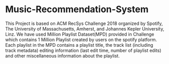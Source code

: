 # Music-Recommendation-System
This Project is based on ACM RecSys Challenge 2018 organized by Spotify, The University of Massachusetts, Amherst, and Johannes Kepler University, Linz.
We have used Million Playlist Dataset(MPD) provided in Challenge which contains 1 Million Playlist created by users on the spotify platform.
Each playlist in the MPD contains a playlist title, the track list (including track metadata) editing information (last edit time, 
number of playlist edits) and other miscellaneous information about the playlist.
#
